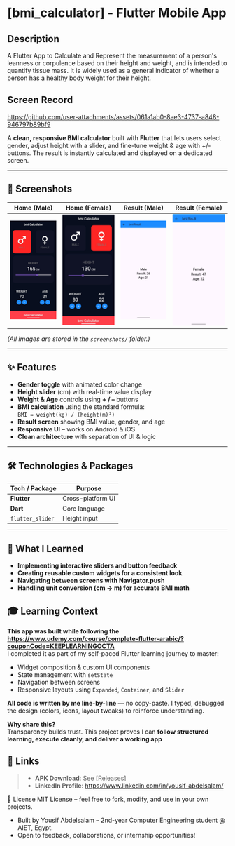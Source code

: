 # [bmi_calculator] - Flutter Mobile App

## Description
A Flutter App to Calculate and Represent the measurement of a person's leanness or corpulence based on their height and weight, and is intended to quantify tissue mass. It is widely used as a general indicator of whether a person has a healthy body weight for their height.

## Screen Record
https://github.com/user-attachments/assets/061a1ab0-8ae3-4737-a848-946797b89bf9

A **clean, responsive BMI calculator** built with **Flutter** that lets users select gender, adjust height with a slider, and fine-tune weight & age with +/- buttons. The result is instantly calculated and displayed on a dedicated screen.

---

## 📸 Screenshots  

| Home (Male) | Home (Female) | Result (Male) | Result (Female) |
|-------------|---------------|---------------|-----------------|
| ![home_male](screenshots/home_male.jpg) | ![home_female](screenshots/home_female.jpg) | ![result_male](screenshots/result_male.jpg) | ![result_female](screenshots/result_female.jpg) |

*(All images are stored in the `screenshots/` folder.)*

---

## ✨ Features  

- **Gender toggle** with animated color change  
- **Height slider** (cm) with real-time value display  
- **Weight & Age** controls using **+ / –** buttons  
- **BMI calculation** using the standard formula:  
  `BMI = weight(kg) / (height(m)²)`  
- **Result screen** showing BMI value, gender, and age  
- **Responsive UI** – works on Android & iOS  
- **Clean architecture** with separation of UI & logic  

---

## 🛠️ Technologies & Packages  

| Tech / Package | Purpose |
|----------------|---------|
| **Flutter**    | Cross-platform UI |
| **Dart**       | Core language |
| `flutter_slider`| Height input |

---

## 🎯 What I Learned
- **Implementing interactive sliders and button feedback**
- **Creating reusable custom widgets for a consistent look**
- **Navigating between screens with Navigator.push**
- **Handling unit conversion (cm → m) for accurate BMI math**

## 🎓 Learning Context

 **This app was built while following the https://www.udemy.com/course/complete-flutter-arabic/?couponCode=KEEPLEARNINGOCTA**  
 I completed it as part of my self-paced Flutter learning journey to master:
 - Widget composition & custom UI components
 - State management with `setState`
 - Navigation between screens
 - Responsive layouts using `Expanded`, `Container`, and `Slider`

 **All code is written by me line-by-line** — no copy-paste. I typed, debugged the design (colors, icons, layout tweaks) to reinforce understanding.

**Why share this?**  
Transparency builds trust. This project proves I can **follow structured learning, execute cleanly, and deliver a working app**

## 🔗 Links
> - **APK Download**: See [Releases]
> - **LinkedIn Profile**: https://www.linkedin.com/in/yousif-abdelsalam/

📄 License
MIT License – feel free to fork, modify, and use in your own projects.

- Built by Yousif Abdelsalam – 2nd-year Computer Engineering student @ AIET, Egypt.
- Open to feedback, collaborations, or internship opportunities!
